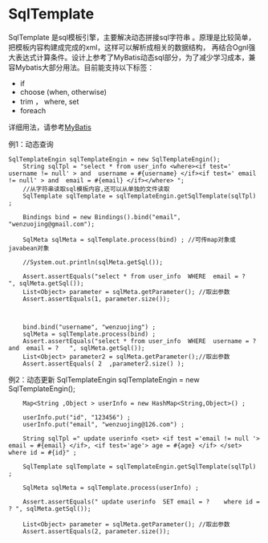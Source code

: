 SqlTemplate
===========

SqlTemplate 是sql模板引擎，主要解决动态拼接sql字符串 。原理是比较简单，把模板内容构建成完成的xml，这样可以解析成相关的数据结构，
再结合Ognl强大表达式计算条件。设计上参考了MyBatis动态sql部分，为了减少学习成本，兼容Mybatis大部分用法。目前能支持以下标签：
<ul>
<li>if</li>
<li>choose (when, otherwise)</li>
<li>trim ， where, set </li>
<li>foreach</li>
</ul>

详细用法，请参考[MyBatis](http://mybatis.github.io/mybatis-3/dynamic-sql.html)

例1：动态查询

    
    SqlTemplateEngin sqlTemplateEngin = new SqlTemplateEngin();
		String sqlTpl = "select * from user_info <where><if test=' username != null' > and  username = #{username} </if><if test=' email != null' > and  email = #{email} </if></where> ";
		//从字符串读取sql模板内容,还可以从单独的文件读取  
		SqlTemplate sqlTemplate = sqlTemplateEngin.getSqlTemplate(sqlTpl) ;
		
		Bindings bind = new Bindings().bind("email", "wenzuojing@gmail.com");
		
		SqlMeta sqlMeta = sqlTemplate.process(bind) ; //可传map对象或javabean对象
		
		//System.out.println(sqlMeta.getSql());
		
		Assert.assertEquals("select * from user_info  WHERE  email = ?   ", sqlMeta.getSql());
		List<Object> parameter = sqlMeta.getParameter(); //取出参数
		Assert.assertEquals(1, parameter.size());
		
		
		
		bind.bind("username", "wenzuojing") ;
		sqlMeta = sqlTemplate.process(bind) ;
		Assert.assertEquals("select * from user_info  WHERE  username = ?   and  email = ?   ", sqlMeta.getSql());
		List<Object> parameter2 = sqlMeta.getParameter();//取出参数
		Assert.assertEquals( 2  ,parameter2.size() );
		
		
例2：动态更新
    SqlTemplateEngin sqlTemplateEngin = new SqlTemplateEngin();
		
		Map<String ,Object > userInfo = new HashMap<String,Object>() ;
		
		userInfo.put("id", "123456") ;
		userInfo.put("email", "wenzuojing@126.com") ;
		
		String sqlTpl =" update userinfo <set> <if test ='email != null '> email = #{email} </if>, <if test='age'> age = #{age} </if> </set> where id = #{id}" ;
		
		SqlTemplate sqlTemplate = sqlTemplateEngin.getSqlTemplate(sqlTpl) ;
		
		SqlMeta sqlMeta = sqlTemplate.process(userInfo) ;
		
		Assert.assertEquals(" update userinfo  SET email = ?    where id = ? ", sqlMeta.getSql());
		
		List<Object> parameter = sqlMeta.getParameter(); //取出参数
		Assert.assertEquals(2, parameter.size());



